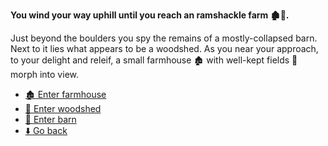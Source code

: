 **You wind your way uphill until you reach an ramshackle farm 🏚️🌾.**

Just beyond the boulders you spy the remains of a mostly-collapsed barn. Next to it lies what appears to be a woodshed. As you near your approach, to your delight and releif, a small farmhouse 🏚️ with well-kept fields 🌾 morph into view.

- [🏚️ Enter farmhouse](8-2AB.md)
- [🚪 Enter woodshed](8-2AC.md)
- [🚪 Enter barn](8-2AD.md)
- [⬇️ Go back](8-2A.md)
